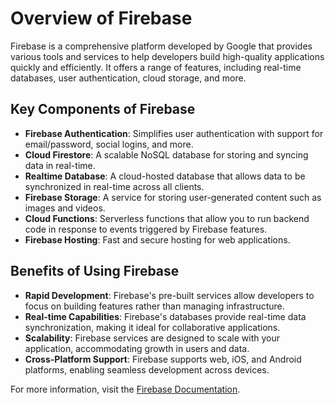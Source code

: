 # Overview of Firebase

Firebase is a comprehensive platform developed by Google that provides various tools and services to help developers build high-quality applications quickly and efficiently. It offers a range of features, including real-time databases, user authentication, cloud storage, and more.

## Key Components of Firebase

- **Firebase Authentication**: Simplifies user authentication with support for email/password, social logins, and more.
- **Cloud Firestore**: A scalable NoSQL database for storing and syncing data in real-time.
- **Realtime Database**: A cloud-hosted database that allows data to be synchronized in real-time across all clients.
- **Firebase Storage**: A service for storing user-generated content such as images and videos.
- **Cloud Functions**: Serverless functions that allow you to run backend code in response to events triggered by Firebase features.
- **Firebase Hosting**: Fast and secure hosting for web applications.

## Benefits of Using Firebase

- **Rapid Development**: Firebase's pre-built services allow developers to focus on building features rather than managing infrastructure.
- **Real-time Capabilities**: Firebase's databases provide real-time data synchronization, making it ideal for collaborative applications.
- **Scalability**: Firebase services are designed to scale with your application, accommodating growth in users and data.
- **Cross-Platform Support**: Firebase supports web, iOS, and Android platforms, enabling seamless development across devices.

For more information, visit the [Firebase Documentation](https://firebase.google.com/docs).

